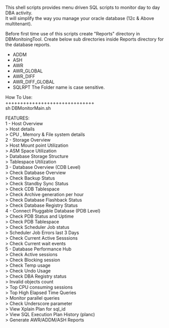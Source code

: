 This shell scripts provides menu driven SQL scripts to monitor day to day DBA activity.                               
It will simplify the way you manage your oracle database (12c & Above multitenant).  
                                                                       
Before first time use of this scripts create "Reports" directory in DBMonitoingTool. Create below sub directories inside Reports directory for the database reports. 
   - ADDM
   - ASH
   - AWR
   - AWR_GLOBAL
   - AWR_DIFF
   - AWR_DIFF_GLOBAL
   - SQLRPT
 The Folder name is case sensitive. 
   
 How To Use:                                                             
 ++++++++++++++++++++++++++++++  
 sh DBMonitorMain.sh                                                  
                                                                         
 FEATURES:                                                                                                                             
   1 - Host Overview                                                      
		> Host details                                                    
		> CPU , Memory & File system  details		                      
   2 - Storage Overview                                                   
		> Host Mount point Utilization                                    
		> ASM Space Utilization                                           
		> Database Storage Structure                                      
		> Tablespace Utilization                                          
   3 - Database Overview (CDB Level)                                      
		> Check Database Overview                                         
		> Check Backup Status                                             
		> Check Standby Sync Status                                       
		> Check CDB Tablespace                                            
		> Check Archive generation per hour                               
		> Check Database Flashback Status                                 
		> Check Database Registry Status			                      
   4 - Connect Pluggable Database (PDB Level)                             
		> Check PDB Status and Uptime                                     
		> Check PDB Tablespace                                            
		> Check Scheduler Job  status                                     
		> Scheduler Job Errors last 3 Days                                
		> Check Current Active Sesssions                                  
		> Check Current wait events                                       
   5 - Database Performance Hub                                           
		> Check Active sessions                                           
		> Check Blocking session                                          
		> Check Temp usage                                                
		> Check Undo Usage                                                
		> Check DBA Registry status                                       
		> Invalid objects count                                           
		> Top CPU consuming sessions                                      
		> Top High Elapsed Time Queries                                   
		> Monitor parallel queries                                        
		> Check Underscore parameter                                      
		> View Xplain Plan for sql_id                                     
		> View SQL Execution Plan History (planc)                         
		> Generate AWR/ADDM/ASH Reports    
